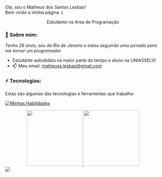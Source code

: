      
  Olá, sou o Matheus dos Santos Lesbao!
  <br/>
  Bem vindo a minha página :)
</h1>

<p align='center'>
  Estudante na Area de Programação
</p>

### 🦊 Sobre mim:

<p>
  <em>
    Tenho 26 anos, sou do Rio de Janeiro e estou seguindo uma jornada para me tornar um programador.
  </em>
</p>

- Estudante autodidata na maior parte do tempo e aluno na UNIASSELVI
- 📫 Meu email: matheuss.lesbao@gmail.com

### ⚡ Tecnologias:

Estas são algumas das tecnologias e ferramentas que trabalho:

[![Minhas Habilidades](https://skillicons.dev/icons?i=html,css,javascript,bootstrap)](https://skillicons.dev)


 
<div align="center">
  <a href="https://github.com/matheuslesbao">
  <img height="180em" src="https://github-readme-stats.vercel.app/api?username=matheuslesbao&show_icons=true&theme=dark&include_all_commits=true&count_private=true"/>
  <img height="180em" src="https://github-readme-stats.vercel.app/api/top-langs/?username=matheuslesbao&layout=compact&langs_count=7&theme=dark"/>
</div>
  
 
<div> 
  <a href="https://www.linkedin.com/in/matheus-dos-santos-lesb%C3%A3o-78742822b/" target="_blank"><img src="https://img.shields.io/badge/-LinkedIn-%230077B5?style=for-the-badge&logo=linkedin&logoColor=white" target="_blank"></a> 
 
 
</div>
